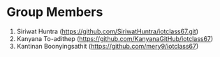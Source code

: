# Group Members
1. Siriwat Huntra (https://github.com/SiriwatHuntra/iotclass67.git)
2. Kanyana To-adithep (https://github.com/KanyanaGitHub/iotclass67)
3. Kantinan Boonyingsathit (https://github.com/mery9/iotclass67)
